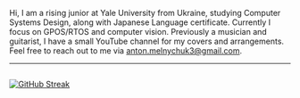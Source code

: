 Hi, I am a rising junior at Yale University from Ukraine, studying Computer Systems Design, along with Japanese Language certificate. Currently I focus on GPOS/RTOS and computer vision. Previously a musician and guitarist, I have a small YouTube channel for my covers and arrangements. Feel free to reach out to me via anton.melnychuk3@gmail.com.

-----
<img src="https://komarev.com/ghpvc/?username=anton-mel&style=flat-square&color=blue" alt=""/></img>

[![GitHub Streak](https://github-readme-streak-stats.herokuapp.com?user=anton-mel&theme=meta-dark&hide_border=true&date_format=n%2Fj%5B%2FY%5D&mode=weekly)](https://git.io/streak-stats)
